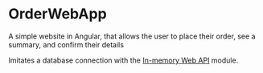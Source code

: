 # OrderWebApp

A simple website in Angular, that allows the user to place their order, see a summary, and confirm their details

Imitates a database connection with the [In-memory Web API](https://github.com/angular/in-memory-web-api) module.
